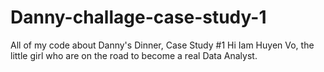 # Danny-challage-case-study-1
All of my code about Danny's Dinner, Case Study #1
Hi Iam Huyen Vo, the little girl who are on the road to become a real Data Analyst.
